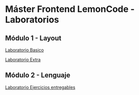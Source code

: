 # Máster Frontend LemonCode - Laboratorios

## Módulo 1 - Layout
[Laboratorio Basico](https://github.com/R4NU54/Master-Frontend-Lemoncode/tree/main/01-layout/Basico)

[Laboratorio Extra](https://github.com/R4NU54/Master-Frontend-Lemoncode/tree/main/01-layout/Extra)

## Módulo 2 - Lenguaje
[Laboratorio  Ejercicios entregables](https://github.com/R4NU54/Master-Frontend-Lemoncode/tree/main/02-lenguajes)
